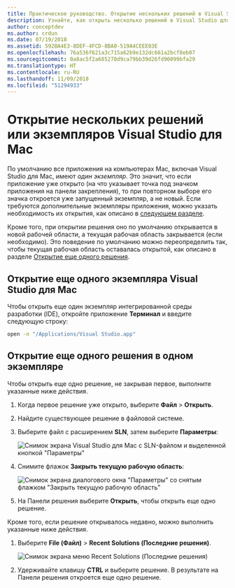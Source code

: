 ```yaml
---
title: Практическое руководство. Открытие нескольких решений в Visual Studio для Mac
description: Узнайте, как открыть несколько решений в Visual Studio для Mac и несколько экземпляров приложения.
author: conceptdev
ms.author: crdun
ms.date: 07/19/2018
ms.assetid: 592BA4E3-8DEF-4FCD-8BA0-519A4CEEE03E
ms.openlocfilehash: 76a536f621a3c715a62b9e132dc661a2bcf8eb07
ms.sourcegitcommit: 0a8ac5f2a685270d9ca79bb39d26fd90099bfa29
ms.translationtype: HT
ms.contentlocale: ru-RU
ms.lasthandoff: 11/09/2018
ms.locfileid: "51294933"
---
```

# <a name="open-multiple-solutions-or-instances-of-visual-studio-for-mac"></a>Открытие нескольких решений или экземпляров Visual Studio для Mac

По умолчанию все приложения на компьютерах Mac, включая Visual Studio для Mac, имеют _один экземпляр_. Это значит, что если приложение уже открыто (на что указывает точка под значком приложения на панели закрепления), то при повторном выборе его значка откроется уже запущенный экземпляр, а не новый. Если требуются дополнительные экземпляры приложения, можно указать необходимость их открытия, как описано в [следующем разделе](#open-a-second-instance-of-visual-studio-for-mac).

Кроме того, при открытии решения оно по умолчанию открывается в новой рабочей области, а текущая рабочая область закрывается (если необходимо). Это поведение по умолчанию можно переопределить так, чтобы текущая рабочая область оставалась открытой, как описано в разделе [Открытие еще одного решения](#open-a-second-solution-inside-a-single-instance).

## <a name="open-a-second-instance-of-visual-studio-for-mac"></a>Открытие еще одного экземпляра Visual Studio для Mac

Чтобы открыть еще один экземпляр интегрированной среды разработки (IDE), откройте приложение **Терминал** и введите следующую строку:

```bash
open -n "/Applications/Visual Studio.app"
```

## <a name="open-a-second-solution-inside-a-single-instance"></a>Открытие еще одного решения в одном экземпляре

Чтобы открыть еще одно решение, не закрывая первое, выполните указанные ниже действия.

1. Когда первое решение уже открыто, выберите **Файл** > **Открыть**.
2. Найдите существующее решение в файловой системе.
3. Выберите файл с расширением **SLN**, затем выберите **Параметры**:

    ![Снимок экрана Visual Studio для Mac с SLN-файлом и выделенной кнопкой "Параметры"](media/open-multiple-solutions-image3.png)

4. Снимите флажок **Закрыть текущую рабочую область**:

    ![Снимок экрана диалогового окна "Параметры" со снятым флажком "Закрыть текущую рабочую область"](media/open-multiple-solutions-image1.png)

5. На Панели решения выберите **Открыть**, чтобы открыть еще одно решение.

Кроме того, если решение открывалось недавно, можно выполнить указанные ниже действия.

1. Выберите **File (Файл)** > **Recent Solutions (Последние решения)**.

    ![Снимок экрана меню Recent Solutions (Последние решения)](media/open-multiple-solutions-image2.png)

1. Удерживайте клавишу **CTRL** и выберите решение. В результате на Панели решения откроется еще одно решение.
